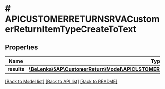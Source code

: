 # # APICUSTOMERRETURNSRVACustomerReturnItemTypeCreateToText

## Properties

Name | Type | Description | Notes
------------ | ------------- | ------------- | -------------
**results** | [**\BeLenka\SAP\CustomerReturn\Model\APICUSTOMERRETURNSRVACustomerReturnItemTextTypeCreate[]**](APICUSTOMERRETURNSRVACustomerReturnItemTextTypeCreate.md) |  | [optional]

[[Back to Model list]](../../README.md#models) [[Back to API list]](../../README.md#endpoints) [[Back to README]](../../README.md)
